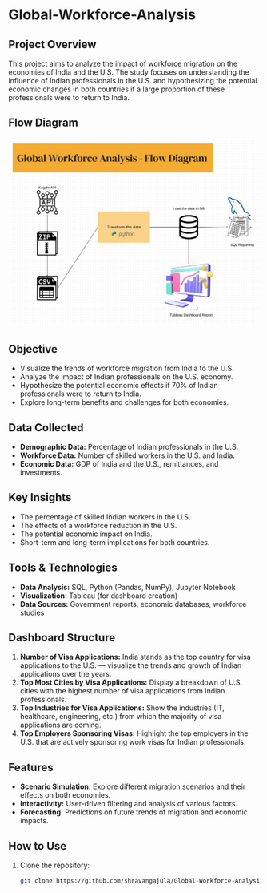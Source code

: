 # Global-Workforce-Analysis

## Project Overview
This project aims to analyze the impact of workforce migration on the economies of India and the U.S. The study focuses on understanding the influence of Indian professionals in the U.S. and hypothesizing the potential economic changes in both countries if a large proportion of these professionals were to return to India.

## Flow Diagram
![Flow Diagram](https://github.com/shravangajula/Global-Workforce-Analysis/blob/main/Flow%20Diagram.jpeg)

## Objective
- Visualize the trends of workforce migration from India to the U.S.
- Analyze the impact of Indian professionals on the U.S. economy.
- Hypothesize the potential economic effects if 70% of Indian professionals were to return to India.
- Explore long-term benefits and challenges for both economies.

## Data Collected
- **Demographic Data:** Percentage of Indian professionals in the U.S.
- **Workforce Data:** Number of skilled workers in the U.S. and India.
- **Economic Data:** GDP of India and the U.S., remittances, and investments.

## Key Insights
- The percentage of skilled Indian workers in the U.S.
- The effects of a workforce reduction in the U.S.
- The potential economic impact on India.
- Short-term and long-term implications for both countries.

## Tools & Technologies
- **Data Analysis:** SQL, Python (Pandas, NumPy), Jupyter Notebook
- **Visualization:** Tableau (for dashboard creation)
- **Data Sources:** Government reports, economic databases, workforce studies

## Dashboard Structure
1. **Number of Visa Applications:** India stands as the top country for visa applications to the U.S. — visualize the trends and growth of Indian applications over the years.
2. **Top Most Cities by Visa Applications:** Display a breakdown of U.S. cities with the highest number of visa applications from Indian professionals.
3. **Top Industries for Visa Applications:** Show the industries (IT, healthcare, engineering, etc.) from which the majority of visa applications are coming.
4. **Top Employers Sponsoring Visas:** Highlight the top employers in the U.S. that are actively sponsoring work visas for Indian professionals.

## Features
- **Scenario Simulation:** Explore different migration scenarios and their effects on both economies.
- **Interactivity:** User-driven filtering and analysis of various factors.
- **Forecasting:** Predictions on future trends of migration and economic impacts.

## How to Use
1. Clone the repository:
   ```bash
   git clone https://github.com/shravangajula/Global-Workforce-Analysis.git
